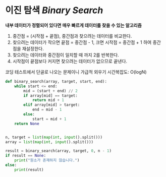 이진 탐색 *Binary Search*
===============================
**내부 데이터가 정렬되어 있다면 매우 빠르게 데이터를 찾을 수 있는 알고리즘**

 1. 중간점 = (시작점 + 끝점), 중간점과 찾으려는 데이터를 비교한다. 
 2. 찾으려는 데이터가 작으면 끝점 = 중간점 - 1, 크면 시작점 = 중간점 + 1 하여 중간점을 재설정한다.
 3. 찾으려는 데이터와 중간점이 일치할 때 까지 2를 반복한다. 
 4. 시작점이 끝점보다 커지면 찾으려는 데이터가 없으므로 끝낸다. 

 코딩 테스트에서 단골로 나오는 문제이니 가급적 외우기
 시간복잡도: O(logN)
```python
def binary_search(array, target, start, end):
    while start <= end:
        mid = (start + end) // 2
        if array[mid] == target:
            return mid + 1
        elif array[mid] > target:
            end = mid - 1
        else:
            start = mid + 1
    return None


n, target = list(map(int, input().split()))
array = list(map(int, input().split()))

result = binary_search(array, target, 0, n - 1)
if result == None:
    print("원소가 존재하지 않습니다.")
else:
    print(result)

```

